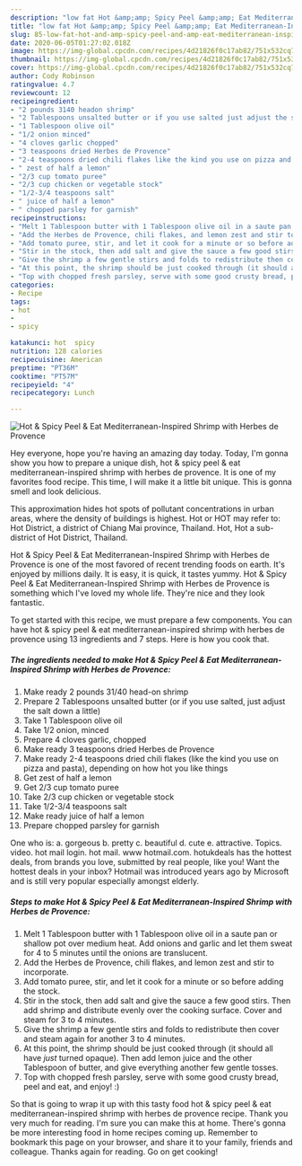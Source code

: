 ```yaml
---
description: "low fat Hot &amp;amp; Spicy Peel &amp;amp; Eat Mediterranean-Inspired Shrimp with Herbes de Provence | how to prepare Hot &amp;amp; Spicy Peel &amp;amp; Eat Mediterranean-Inspired Shrimp with Herbes de Provence"
title: "low fat Hot &amp;amp; Spicy Peel &amp;amp; Eat Mediterranean-Inspired Shrimp with Herbes de Provence | how to prepare Hot &amp;amp; Spicy Peel &amp;amp; Eat Mediterranean-Inspired Shrimp with Herbes de Provence"
slug: 85-low-fat-hot-and-amp-spicy-peel-and-amp-eat-mediterranean-inspired-shrimp-with-herbes-de-provence-how-to-prepare-hot-and-amp-spicy-peel-and-amp-eat-mediterranean-inspired-shrimp-with-herbes-de-provence
date: 2020-06-05T01:27:02.018Z
image: https://img-global.cpcdn.com/recipes/4d21826f0c17ab82/751x532cq70/hot-spicy-peel-eat-mediterranean-inspired-shrimp-with-herbes-de-provence-recipe-main-photo.jpg
thumbnail: https://img-global.cpcdn.com/recipes/4d21826f0c17ab82/751x532cq70/hot-spicy-peel-eat-mediterranean-inspired-shrimp-with-herbes-de-provence-recipe-main-photo.jpg
cover: https://img-global.cpcdn.com/recipes/4d21826f0c17ab82/751x532cq70/hot-spicy-peel-eat-mediterranean-inspired-shrimp-with-herbes-de-provence-recipe-main-photo.jpg
author: Cody Robinson
ratingvalue: 4.7
reviewcount: 12
recipeingredient:
- "2 pounds 3140 headon shrimp"
- "2 Tablespoons unsalted butter or if you use salted just adjust the salt down a little"
- "1 Tablespoon olive oil"
- "1/2 onion minced"
- "4 cloves garlic chopped"
- "3 teaspoons dried Herbes de Provence"
- "2-4 teaspoons dried chili flakes like the kind you use on pizza and pasta depending on how hot you like things"
- " zest of half a lemon"
- "2/3 cup tomato puree"
- "2/3 cup chicken or vegetable stock"
- "1/2-3/4 teaspoons salt"
- " juice of half a lemon"
- " chopped parsley for garnish"
recipeinstructions:
- "Melt 1 Tablespoon butter with 1 Tablespoon olive oil in a saute pan or shallow pot over medium heat. Add onions and garlic and let them sweat for 4 to 5 minutes until the onions are translucent."
- "Add the Herbes de Provence, chili flakes, and lemon zest and stir to incorporate."
- "Add tomato puree, stir, and let it cook for a minute or so before adding the stock."
- "Stir in the stock, then add salt and give the sauce a few good stirs. Then add shrimp and distribute evenly over the cooking surface. Cover and steam for 3 to 4 minutes."
- "Give the shrimp a few gentle stirs and folds to redistribute then cover and steam again for another 3 to 4 minutes."
- "At this point, the shrimp should be just cooked through (it should all have *just* turned opaque). Then add lemon juice and the other Tablespoon of butter, and give everything another few gentle tosses."
- "Top with chopped fresh parsley, serve with some good crusty bread, peel and eat, and enjoy! :)"
categories:
- Recipe
tags:
- hot
- 
- spicy

katakunci: hot  spicy 
nutrition: 128 calories
recipecuisine: American
preptime: "PT36M"
cooktime: "PT57M"
recipeyield: "4"
recipecategory: Lunch

---
```



![Hot &amp; Spicy Peel &amp; Eat Mediterranean-Inspired Shrimp with Herbes de Provence](https://img-global.cpcdn.com/recipes/4d21826f0c17ab82/751x532cq70/hot-spicy-peel-eat-mediterranean-inspired-shrimp-with-herbes-de-provence-recipe-main-photo.jpg)

Hey everyone, hope you're having an amazing day today. Today, I'm gonna show you how to prepare a unique dish, hot &amp; spicy peel &amp; eat mediterranean-inspired shrimp with herbes de provence. It is one of my favorites food recipe. This time, I will make it a little bit unique. This is gonna smell and look delicious.

This approximation hides hot spots of pollutant concentrations in urban areas, where the density of buildings is highest. Hot or HOT may refer to: Hot District, a district of Chiang Mai province, Thailand. Hot, Hot a sub-district of Hot District, Thailand.

Hot &amp; Spicy Peel &amp; Eat Mediterranean-Inspired Shrimp with Herbes de Provence is one of the most favored of recent trending foods on earth. It's enjoyed by millions daily. It is easy, it is quick, it tastes yummy. Hot &amp; Spicy Peel &amp; Eat Mediterranean-Inspired Shrimp with Herbes de Provence is something which I've loved my whole life. They're nice and they look fantastic.


To get started with this recipe, we must prepare a few components. You can have hot &amp; spicy peel &amp; eat mediterranean-inspired shrimp with herbes de provence using 13 ingredients and 7 steps. Here is how you cook that.

<!--inarticleads1-->

##### The ingredients needed to make Hot &amp; Spicy Peel &amp; Eat Mediterranean-Inspired Shrimp with Herbes de Provence:

1. Make ready 2 pounds 31/40 head-on shrimp
1. Prepare 2 Tablespoons unsalted butter (or if you use salted, just adjust the salt down a little)
1. Take 1 Tablespoon olive oil
1. Take 1/2 onion, minced
1. Prepare 4 cloves garlic, chopped
1. Make ready 3 teaspoons dried Herbes de Provence
1. Make ready 2-4 teaspoons dried chili flakes (like the kind you use on pizza and pasta), depending on how hot you like things
1. Get  zest of half a lemon
1. Get 2/3 cup tomato puree
1. Take 2/3 cup chicken or vegetable stock
1. Take 1/2-3/4 teaspoons salt
1. Make ready  juice of half a lemon
1. Prepare  chopped parsley for garnish


One who is: a. gorgeous b. pretty c. beautiful d. cute e. attractive. Topics. video. hot mail login. hot mail. www hotmail.com. hotukdeals has the hottest deals, from brands you love, submitted by real people, like you! Want the hottest deals in your inbox? Hotmail was introduced years ago by Microsoft and is still very popular especially amongst elderly. 

<!--inarticleads2-->

##### Steps to make Hot &amp; Spicy Peel &amp; Eat Mediterranean-Inspired Shrimp with Herbes de Provence:

1. Melt 1 Tablespoon butter with 1 Tablespoon olive oil in a saute pan or shallow pot over medium heat. Add onions and garlic and let them sweat for 4 to 5 minutes until the onions are translucent.
1. Add the Herbes de Provence, chili flakes, and lemon zest and stir to incorporate.
1. Add tomato puree, stir, and let it cook for a minute or so before adding the stock.
1. Stir in the stock, then add salt and give the sauce a few good stirs. Then add shrimp and distribute evenly over the cooking surface. Cover and steam for 3 to 4 minutes.
1. Give the shrimp a few gentle stirs and folds to redistribute then cover and steam again for another 3 to 4 minutes.
1. At this point, the shrimp should be just cooked through (it should all have *just* turned opaque). Then add lemon juice and the other Tablespoon of butter, and give everything another few gentle tosses.
1. Top with chopped fresh parsley, serve with some good crusty bread, peel and eat, and enjoy! :)




So that is going to wrap it up with this tasty food hot &amp; spicy peel &amp; eat mediterranean-inspired shrimp with herbes de provence recipe. Thank you very much for reading. I'm sure you can make this at home. There's gonna be more interesting food in home recipes coming up. Remember to bookmark this page on your browser, and share it to your family, friends and colleague. Thanks again for reading. Go on get cooking!
